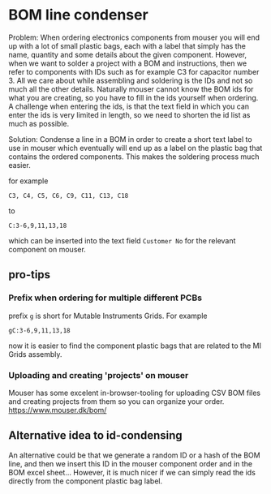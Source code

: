 # BOM line condenser

Problem: When ordering electronics components from mouser you will end up with a lot of small plastic bags, each with a label that simply has the name, quantity and some details about the given component. However, when we want to solder a project with a BOM and instructions, then we refer to components with IDs such as for example C3 for capacitor number 3. All we care about while assembling and soldering is the IDs and not so much all the other details. Naturally mouser cannot know the BOM ids for what you are creating, so you have to fill in the ids yourself when ordering. A challenge when entering the ids, is that the text field in which you can enter the ids is very limited in length, so we need to shorten the id list as much as possible.

Solution: Condense a line in a BOM in order to create a short text label to use in mouser which eventually will end up as a label on the plastic bag that contains the ordered components. This makes the soldering process much easier.

for example
```
C3, C4, C5, C6, C9, C11, C13, C18
```
to
```
C:3-6,9,11,13,18
```
which can be inserted into the text field `Customer No` for the relevant component on mouser.

## pro-tips
### Prefix when ordering for multiple different PCBs
prefix `g` is short for Mutable Instruments Grids.
For example
```
gC:3-6,9,11,13,18
```
now it is easier to find the component plastic bags that are related to the MI Grids assembly.

### Uploading and creating 'projects' on mouser
Mouser has some excelent in-browser-tooling for uploading CSV BOM files and creating projects from them so you can organize your order. https://www.mouser.dk/bom/

## Alternative idea to id-condensing
An alternative could be that we generate a random ID or a hash of the BOM line, and then we insert this ID in the mouser component order and in the BOM excel sheet... However, it is much nicer if we can simply read the ids directly from the component plastic bag label.
